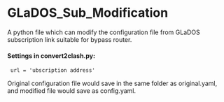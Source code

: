 # GLaDOS_Sub_Modification
A python file which can modify the configuration file from GLaDOS subscription link suitable for bypass router.

#### Settings in convert2clash.py:
     url = 'ubscription address'

Original configuration file would save in the same folder as original.yaml, and modified file would save as config.yaml.
